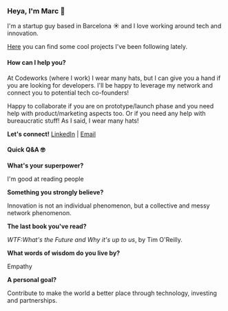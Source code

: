 ### Heya, I'm Marc 👋

I'm a startup guy based in Barcelona ☀️ and I love working around tech and innovation.

[Here](https://github.com/marcalsius?tab=stars) you can find some cool projects I've been following lately.

#### How can I help you? ####

At Codeworks (where I work) I wear many hats, but I can give you a hand if you are looking for developers. I'll be happy to leverage my network and connect you to potential tech co-founders! 

Happy to collaborate if you are on prototype/launch phase and you need help with product/marketing aspects too. Or if you need any help with bureaucratic stuff! As I said, I wear many hats!

**Let's connect!** [LinkedIn](https://www.linkedin.com/in/marc-alsius/) | [Email](mailto:alsius.marc@gmail.com)


#### Quick Q&A 🤓 ####

**What's your superpower?**

  I'm good at reading people

**Something you strongly believe?** 

  Innovation is not an individual phenomenon, but a collective and messy network phenomenon.

**The last book you've read?**

  *WTF:What's the Future and Why it's up to us*, by Tim O'Reilly.

**What words of wisdom do you live by?**

  Empathy
  
**A personal goal?**

Contribute to make the world a better place through technology, investing and partnerships.



